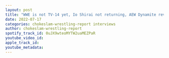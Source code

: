 ```yaml
---
layout: post
title: "WWE is not TV-14 yet, Io Shirai not returning, AEW Dynamite review, Konnan buries Jordyn Grace, Project Codename Summer Clash is heating up interview w/Absolute Kage!"
date: 2022-07-17
categories: chokeslam-wrestling-report interviews
author: chokeslam-wrestling-report
spotify_track_id: 0uJX9wteoMYTW2uaMEZPaR
youtube_video_id: 
apple_track_id: 
youtube_metadata: 
---
```

